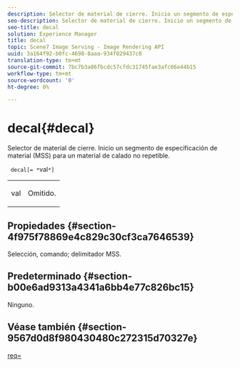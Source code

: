 ```yaml
---
description: Selector de material de cierre. Inicio un segmento de especificación de material (MSS) para un material de calado no repetible.
seo-description: Selector de material de cierre. Inicio un segmento de especificación de material (MSS) para un material de calado no repetible.
seo-title: decal
solution: Experience Manager
title: decal
topic: Scene7 Image Serving - Image Rendering API
uuid: 3a164f92-b0fc-4698-8aaa-934f029437c0
translation-type: tm+mt
source-git-commit: 7bc7b3a86fbcdc57cfdc31745fae3afc06e44b15
workflow-type: tm+mt
source-wordcount: '0'
ht-degree: 0%

---
```



# decal{#decal}

Selector de material de cierre. Inicio un segmento de especificación de material (MSS) para un material de calado no repetible.

` decal[= *`val`*]`

<table id="simpletable_35431F0E19B143528BD75C82CFBC5EE0"> 
 <tr class="strow"> 
  <td class="stentry"> <p> <span class="varname"> val  </span> </p> </td> 
  <td class="stentry"> <p>Omitido. </p> </td> 
 </tr> 
</table>

## Propiedades {#section-4f975f78869e4c829c30cf3ca7646539}

Selección, comando; delimitador MSS.

## Predeterminado {#section-b00e6ad9313a4341a6bb4e77c826bc15}

Ninguno.

## Véase también {#section-9567d0d8f980430480c272315d70327e}

[req=](../../../../../ir-api/http-protocol/image-rendering-api-ref/c-ir-http-protocol-ref/c-ir-http-protocol-command-reference/r-ir-req.md#reference-792b1a663fb64261bd2de2a209b847fb)
